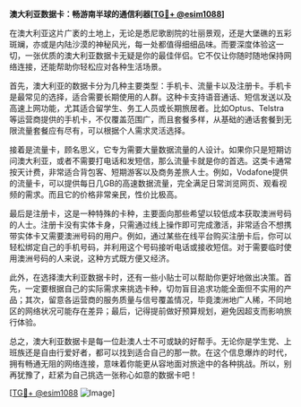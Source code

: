 **澳大利亚数据卡：畅游南半球的通信利器[[TG💪+ @esim1088](https://t.me/s/esim1088)]**

在澳大利亚这片广袤的土地上，无论是悉尼歌剧院的壮丽景观，还是大堡礁的五彩斑斓，亦或是内陆沙漠的神秘风光，每一处都值得细细品味。而要深度体验这一切，一张优质的澳大利亚数据卡无疑是你的最佳伴侣。它不仅让你随时随地保持网络连接，还能帮助你轻松应对各种生活场景。

首先，澳大利亚的数据卡分为几种主要类型：手机卡、流量卡以及注册卡。手机卡是最常见的选择，适合需要长期使用的人群。这种卡支持语音通话、短信发送以及高速上网功能，尤其适合留学生、务工人员或长期旅居者。比如Optus、Telstra等运营商提供的手机卡，不仅覆盖范围广，而且套餐多样，从基础的通话套餐到无限流量套餐应有尽有，可以根据个人需求灵活选择。

接着是流量卡，顾名思义，它专为需要大量数据流量的人设计。如果你只是短期访问澳大利亚，或者不需要打电话和发短信，那么流量卡就是你的首选。这类卡通常按天计费，非常适合背包客、短期游客以及商务差旅人士。例如，Vodafone提供的流量卡，可以提供每日几GB的高速数据流量，完全满足日常浏览网页、观看视频的需求。而且它的价格非常亲民，性价比极高。

最后是注册卡，这是一种特殊的卡种，主要面向那些希望以较低成本获取澳洲号码的人士。注册卡没有实体卡身，只需通过线上操作即可完成激活，非常适合不想携带实体卡又需要澳洲号码的用户。例如，通过某些在线平台购买注册卡后，你可以轻松绑定自己的手机号码，并利用这个号码接听电话或接收短信。对于需要临时使用澳洲号码的人来说，这种方式既方便又经济。

此外，在选择澳大利亚数据卡时，还有一些小贴士可以帮助你更好地做出决策。首先，一定要根据自己的实际需求来挑选卡种，切勿盲目追求功能全面但不实用的产品；其次，留意各运营商的服务质量与信号覆盖情况，毕竟澳洲地广人稀，不同地区的网络状况可能存在差异；最后，记得提前做好预算规划，避免因超支而影响旅行体验。

总之，澳大利亚数据卡是每一位赴澳人士不可或缺的好帮手。无论你是学生党、上班族还是自由行爱好者，都可以找到适合自己的那一款。在这个信息爆炸的时代，拥有畅通无阻的网络连接，意味着你能更从容地面对旅途中的各种挑战。所以，别再犹豫了，赶紧为自己挑选一张称心如意的数据卡吧！

[[TG💪+ @esim1088](https://t.me/s/esim1088) ![Image](https://i.postimg.cc/4NQfJmqS/Snipaste-2025-05-13-00-14-12.png)]